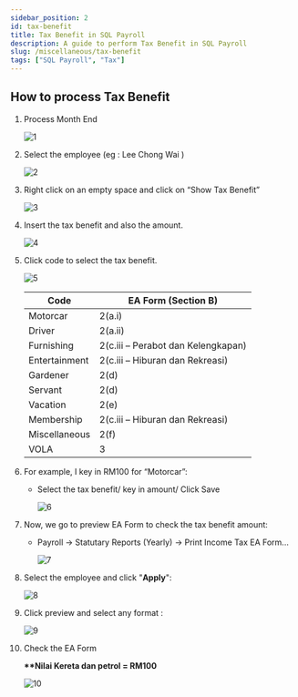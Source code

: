 ```yaml
---
sidebar_position: 2
id: tax-benefit
title: Tax Benefit in SQL Payroll
description: A guide to perform Tax Benefit in SQL Payroll
slug: /miscellaneous/tax-benefit
tags: ["SQL Payroll", "Tax"]
---
```


## How to process Tax Benefit

1. Process Month End

   ![1](/img/tax-benefit/1.png)

2. Select the employee (eg : Lee Chong Wai )

   ![2](/img/tax-benefit/2.png)

3. Right click on an empty space and click on “Show Tax Benefit”

   ![3](/img/tax-benefit/3.png)

4. Insert the tax benefit and also the amount.

   ![4](/img/tax-benefit/4.png)

5. Click code to select the tax benefit.

   ![5](/img/tax-benefit/5.png)

   | Code | EA Form (Section B) |
   | --- | --- |
   | Motorcar | 2(a.i) |
   | Driver | 2(a.ii) |
   | Furnishing | 2(c.iii – Perabot dan Kelengkapan) |
   | Entertainment | 2(c.iii – Hiburan dan Rekreasi) |
   | Gardener | 2(d) |
   | Servant | 2(d) |
   | Vacation | 2(e) |
   | Membership | 2(c.iii – Hiburan dan Rekreasi) |
   | Miscellaneous | 2(f) |
   | VOLA | 3 |

6. For example, I key in RM100 for “Motorcar”:

   - Select the tax benefit/ key in amount/ Click Save

     ![6](/img/tax-benefit/6.png)

7. Now, we go to preview EA Form to check the tax benefit amount:

   - Payroll -> Statutary Reports (Yearly) -> Print Income Tax EA Form...

     ![7](/img/report/1.png)

8. Select the employee and click "**Apply**":

   ![8](/img/tax-benefit/7.png)

9. Click preview and select any format :

   ![9](/img/tax-benefit/8.png)

10. Check the EA Form

    **\*\*Nilai Kereta dan petrol = RM100**

    ![10](/img/tax-benefit/9.png)
